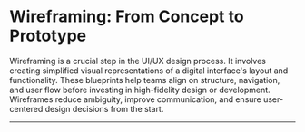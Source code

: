 # Wireframing: From Concept to Prototype

Wireframing is a crucial step in the UI/UX design process. It involves creating simplified visual representations of a digital interface's layout and functionality. These blueprints help teams align on structure, navigation, and user flow before investing in high-fidelity design or development. Wireframes reduce ambiguity, improve communication, and ensure user-centered design decisions from the start.

---